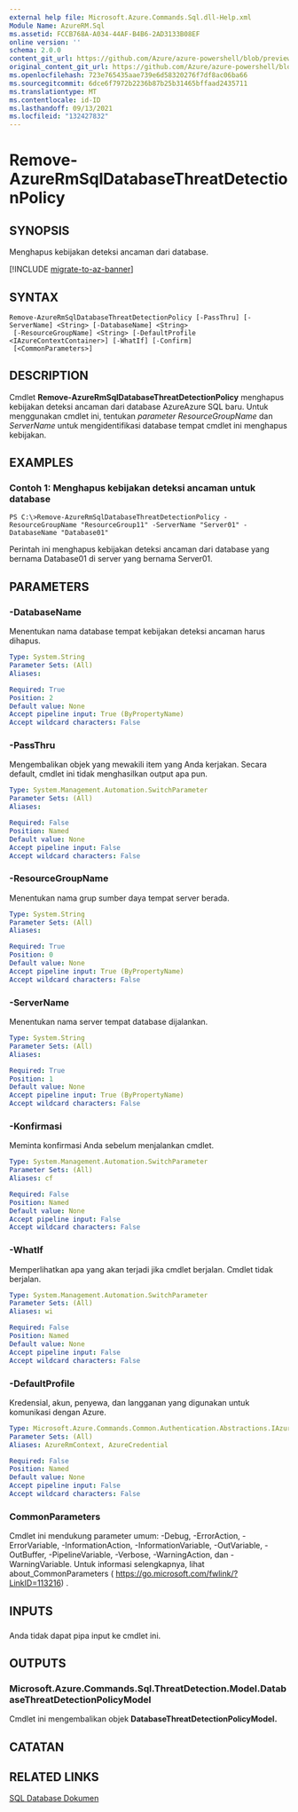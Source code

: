 ```yaml
---
external help file: Microsoft.Azure.Commands.Sql.dll-Help.xml
Module Name: AzureRM.Sql
ms.assetid: FCCB768A-A034-44AF-B4B6-2AD3133B08EF
online version: ''
schema: 2.0.0
content_git_url: https://github.com/Azure/azure-powershell/blob/preview/src/ResourceManager/Sql/Commands.Sql/help/Remove-AzureRmSqlDatabaseThreatDetectionPolicy.md
original_content_git_url: https://github.com/Azure/azure-powershell/blob/preview/src/ResourceManager/Sql/Commands.Sql/help/Remove-AzureRmSqlDatabaseThreatDetectionPolicy.md
ms.openlocfilehash: 723e765435aae739e6d58320276f7df8ac06ba66
ms.sourcegitcommit: 6dce6f7972b2236b87b25b31465bffaad2435711
ms.translationtype: MT
ms.contentlocale: id-ID
ms.lasthandoff: 09/13/2021
ms.locfileid: "132427832"
---
```

# Remove-AzureRmSqlDatabaseThreatDetectionPolicy

## SYNOPSIS
Menghapus kebijakan deteksi ancaman dari database.

[!INCLUDE [migrate-to-az-banner](../../includes/migrate-to-az-banner.md)]

## SYNTAX

```
Remove-AzureRmSqlDatabaseThreatDetectionPolicy [-PassThru] [-ServerName] <String> [-DatabaseName] <String>
 [-ResourceGroupName] <String> [-DefaultProfile <IAzureContextContainer>] [-WhatIf] [-Confirm]
 [<CommonParameters>]
```

## DESCRIPTION
Cmdlet **Remove-AzureRmSqlDatabaseThreatDetectionPolicy** menghapus kebijakan deteksi ancaman dari database AzureAzure SQL baru.
Untuk menggunakan cmdlet ini, tentukan *parameter ResourceGroupName* dan *ServerName* untuk mengidentifikasi database tempat cmdlet ini menghapus kebijakan.

## EXAMPLES

### Contoh 1: Menghapus kebijakan deteksi ancaman untuk database
```
PS C:\>Remove-AzureRmSqlDatabaseThreatDetectionPolicy -ResourceGroupName "ResourceGroup11" -ServerName "Server01" -DatabaseName "Database01"
```

Perintah ini menghapus kebijakan deteksi ancaman dari database yang bernama Database01 di server yang bernama Server01.

## PARAMETERS

### -DatabaseName
Menentukan nama database tempat kebijakan deteksi ancaman harus dihapus.

```yaml
Type: System.String
Parameter Sets: (All)
Aliases: 

Required: True
Position: 2
Default value: None
Accept pipeline input: True (ByPropertyName)
Accept wildcard characters: False
```

### -PassThru
Mengembalikan objek yang mewakili item yang Anda kerjakan.
Secara default, cmdlet ini tidak menghasilkan output apa pun.

```yaml
Type: System.Management.Automation.SwitchParameter
Parameter Sets: (All)
Aliases: 

Required: False
Position: Named
Default value: None
Accept pipeline input: False
Accept wildcard characters: False
```

### -ResourceGroupName
Menentukan nama grup sumber daya tempat server berada.

```yaml
Type: System.String
Parameter Sets: (All)
Aliases: 

Required: True
Position: 0
Default value: None
Accept pipeline input: True (ByPropertyName)
Accept wildcard characters: False
```

### -ServerName
Menentukan nama server tempat database dijalankan.

```yaml
Type: System.String
Parameter Sets: (All)
Aliases: 

Required: True
Position: 1
Default value: None
Accept pipeline input: True (ByPropertyName)
Accept wildcard characters: False
```

### -Konfirmasi
Meminta konfirmasi Anda sebelum menjalankan cmdlet.

```yaml
Type: System.Management.Automation.SwitchParameter
Parameter Sets: (All)
Aliases: cf

Required: False
Position: Named
Default value: None
Accept pipeline input: False
Accept wildcard characters: False
```

### -WhatIf
Memperlihatkan apa yang akan terjadi jika cmdlet berjalan. Cmdlet tidak berjalan.

```yaml
Type: System.Management.Automation.SwitchParameter
Parameter Sets: (All)
Aliases: wi

Required: False
Position: Named
Default value: None
Accept pipeline input: False
Accept wildcard characters: False
```

### -DefaultProfile
Kredensial, akun, penyewa, dan langganan yang digunakan untuk komunikasi dengan Azure.

```yaml
Type: Microsoft.Azure.Commands.Common.Authentication.Abstractions.IAzureContextContainer
Parameter Sets: (All)
Aliases: AzureRmContext, AzureCredential

Required: False
Position: Named
Default value: None
Accept pipeline input: False
Accept wildcard characters: False
```

### CommonParameters
Cmdlet ini mendukung parameter umum: -Debug, -ErrorAction, -ErrorVariable, -InformationAction, -InformationVariable, -OutVariable, -OutBuffer, -PipelineVariable, -Verbose, -WarningAction, dan -WarningVariable. Untuk informasi selengkapnya, lihat about_CommonParameters ( https://go.microsoft.com/fwlink/?LinkID=113216) .

## INPUTS

###  
Anda tidak dapat pipa input ke cmdlet ini.

## OUTPUTS

### Microsoft.Azure.Commands.Sql.ThreatDetection.Model.DatabaseThreatDetectionPolicyModel
Cmdlet ini mengembalikan objek **DatabaseThreatDetectionPolicyModel.**

## CATATAN

## RELATED LINKS

[SQL Database Dokumen](https://docs.microsoft.com/azure/sql-database/)


